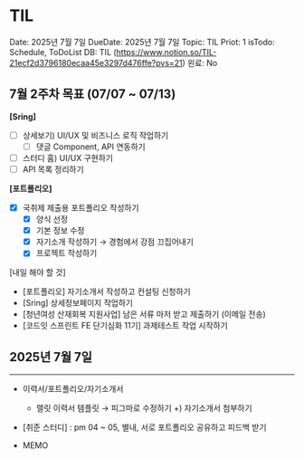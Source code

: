 # TIL

Date: 2025년 7월 7일
DueDate: 2025년 7월 7일
Topic: TIL
Priot: 1
isTodo: Schedule, ToDoList
DB: TIL (https://www.notion.so/TIL-21ecf2d3796180ecaa45e3297d476ffe?pvs=21)
왼료: No

## 7월 2주차 목표 (07/07 ~ 07/13)

**[Sring]**

- [ ]  상세보기) UI/UX 및 비즈니스 로직 작업하기
    - [ ]  댓글 Component, API 연동하기
- [ ]  스터디 홈) UI/UX 구현하기
- [ ]  API 목록 정리하기

**[포트폴리오]**

- [x]  국취제 제출용 포트폴리오 작성하기
    - [x]  양식 선정
    - [x]  기본 정보 수정
    - [x]  자기소개 작성하기 → 경험에서 강점 끄집어내기
    - [x]  프로젝트 작성하기

[내일 해야 할 것] 

- [포트폴리오] 자기소개서 작성하고 컨설팅 신청하기
- [Sring] 상세정보페이지 작업하기
- [청년여성 산재회복 지원사업] 남은 서류 마저 받고 제출하기 (이메일 전송)
- [코드잇 스프린트 FE 단기심화 11기] 과제테스트 작업 시작하기

## 2025년 7월 7일

---

- 이력서/포트폴리오/자기소개서
    - 랠릿 이력서 템플릿 → 피그마로 수정하기 +) 자기소개서 첨부하기

- [취준 스터디] : pm 04 ~ 05, 별내, 서로 포트폴리오 공유하고 피드백 받기

- MEMO